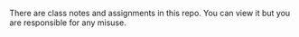 There are class notes and assignments in this repo.
You can view it but you are responsible for any misuse.


